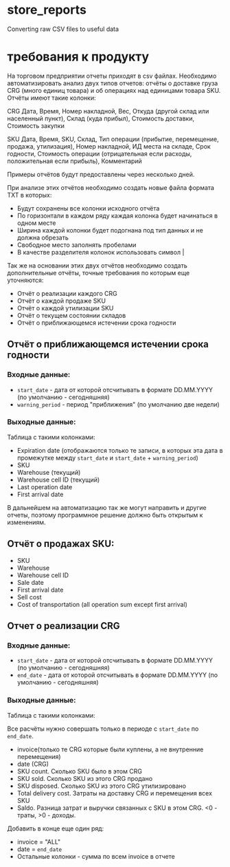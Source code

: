 # store_reports
Converting raw CSV files to useful data

# требования к продукту
На торговом предприятии отчеты приходят в csv файлах. Необходимо автоматизировать анализ двух типов отчетов: отчёты о доставке груза CRG (много единиц товара) и об операциях над единицами товара SKU. Отчёты имеют такие колонки:

CRG
Дата, Время, Номер накладной, Вес, Откуда (другой склад или населенный пункт), Склад (куда прибыл), Стоимость доставки, Стоимость закупки

SKU
Дата, Время, SKU, Склад, Тип операции (прибытие, перемещение, продажа, утилизация), Номер накладной, ИД места на складе, Срок годности, Стоимость операции (отрицательная если расходы, положительная если прибыль), Комментарий

Примеры отчётов будут предоставлены через несколько дней.

При анализе этих отчётов необходимо создать новые файла формата TXT в которых:
- Будут сохранены все колонки исходного отчёта
- По горизонтали в каждом ряду каждая колонка будет начинаться в одном месте
- Ширина каждой колонки будет подогнана под тип данных и не должна обрезать
- Свободное место заполнять пробелами
- В качестве разделителя колонок использовать символ |

Так же на основании этих двух отчётов необходимо создать дополнительные отчёты, точные требования по которым еще уточняются:
- Отчёт о реализации каждого CRG
- Отчёт о каждой продаже SKU
- Отчёт о каждой утилизации SKU
- Отчёт о текущем состоянии складов
- Отчёт о приближающемся истечении срока годности

## Отчёт о приближающемся истечении срока годности

### Входные данные:

- `start_date` - дата от которой отсчитывать в формате DD.MM.YYYY (по умолчанию - сегодняшняя)
- `warning_period` - период "приближения" (по умолчанию две недели)

### Выходные данные:

Таблица с такими колонками:

- Expiration date (отображаются только те записи, в которых эта дата в промежутке между `start_date` и `start_date` + `warning_period`)
- SKU
- Warehouse (текущий)
- Warehouse cell ID (текущий)
- Last operation date
- First arrival date


В дальнейшем на автоматизацию так же могут направить и другие отчеты, поэтому программное решение должно быть открытым к изменениям.


## Отчёт о продажах SKU:

- SKU
- Warehouse
- Warehouse cell ID
- Sale date
- First arrival date
- Sell cost
- Cost of transportation (all operation sum except first arrival)


## Отчет о реализации CRG
### Входные данные:

- `start_date` - дата от которой отсчитывать в формате DD.MM.YYYY (по умолчанию - сегодняшняя)
- `end_date` - дата от которой отсчитывать в формате DD.MM.YYYY (по умолчанию - сегодняшняя)

### Выходные данные:

Таблица с такими колонками:

Все расчёты нужно совершать только в периоде с `start_date` по `end_date`.

- invoice(только те CRG которые были куплены, а не внутренние перемещения)
- date (CRG)
- SKU count. Сколько SKU было в этом CRG
- SKU sold. Сколько SKU из этого CRG продано
- SKU disposed. Сколько SKU из этого CRG утилизировано
- Total delivery cost. Затраты на доставку CRG и перемещения всех SKU
- Saldo. Разница затрат и выручки связанных с SKU в этом CRG. <0 - траты, >0 - доходы.

Добавить в конце еще один ряд:

- invoice = "ALL"
- date = `end_date`
- Остальные колонки - сумма по всем invoice в отчете
